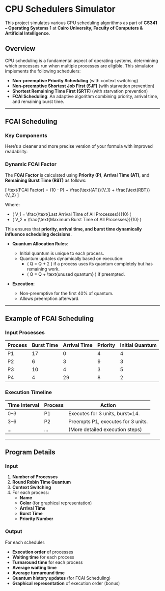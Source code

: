 # CPU Schedulers Simulator

This project simulates various CPU scheduling algorithms as part of **CS341 – Operating Systems 1** at **Cairo University, Faculty of Computers & Artificial Intelligence**.

## Overview

CPU scheduling is a fundamental aspect of operating systems, determining which processes run when multiple processes are eligible. This simulator implements the following schedulers:

- **Non-preemptive Priority Scheduling** (with context switching)
- **Non-preemptive Shortest Job First (SJF)** (with starvation prevention)
- **Shortest Remaining Time First (SRTF)** (with starvation prevention)
- **FCAI Scheduling**: An adaptive algorithm combining priority, arrival time, and remaining burst time.

---

## FCAI Scheduling

### Key Components
Here’s a cleaner and more precise version of your formula with improved readability:  

### **Dynamic FCAI Factor**  

The **FCAI Factor** is calculated using **Priority (P)**, **Arrival Time (AT)**, and **Remaining Burst Time (RBT)** as follows:  

\[
\text{FCAI Factor} = (10 - P) + \frac{\text{AT}}{V_1} + \frac{\text{RBT}}{V_2}
\]

Where:  
- \( V_1 = \frac{\text{Last Arrival Time of All Processes}}{10} \)  
- \( V_2 = \frac{\text{Maximum Burst Time of All Processes}}{10} \)  

This ensures that **priority, arrival time, and burst time dynamically influence scheduling decisions**.  

- **Quantum Allocation Rules**:

  - Initial quantum is unique to each process.
  - Quantum updates dynamically based on execution:
    - \( Q = Q + 2 \) if a process uses its quantum completely but has remaining work.
    - \( Q = Q + \text{unused quantum} \) if preempted.

- **Execution**:
  - Non-preemptive for the first 40% of quantum.
  - Allows preemption afterward.

---

## Example of FCAI Scheduling

### Input Processes

| Process | Burst Time | Arrival Time | Priority | Initial Quantum |
| ------- | ---------- | ------------ | -------- | --------------- |
| P1      | 17         | 0            | 4        | 4               |
| P2      | 6          | 3            | 9        | 3               |
| P3      | 10         | 4            | 3        | 5               |
| P4      | 4          | 29           | 8        | 2               |

### Execution Timeline

| Time Interval | Process | Action                             |
| ------------- | ------- | ---------------------------------- |
| 0–3           | P1      | Executes for 3 units, burst=14.    |
| 3–6           | P2      | Preempts P1, executes for 3 units. |
| ...           | ...     | (More detailed execution steps)    |

---

## Program Details

### Input

1. **Number of Processes**
2. **Round Robin Time Quantum**
3. **Context Switching**
4. For each process:
   - **Name**
   - **Color** (for graphical representation)
   - **Arrival Time**
   - **Burst Time**
   - **Priority Number**

### Output

For each scheduler:

- **Execution order** of processes
- **Waiting time** for each process
- **Turnaround time** for each process
- **Average waiting time**
- **Average turnaround time**
- **Quantum history updates** (for FCAI Scheduling)
- **Graphical representation** of execution order (bonus)

